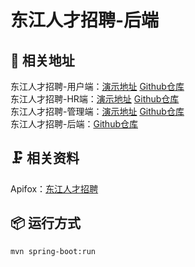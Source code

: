 # 东江人才招聘-后端

## 📃 相关地址

东江人才招聘-用户端：[演示地址](https://djyh.ucstu.com) [Github仓库](https://github.com/ucstu/djzhaopin_yonghuduan)\
东江人才招聘-HR端：[演示地址](https://djhr.ucstu.com) [Github仓库](https://github.com/ucstu/djzhaopin_hrduan)\
东江人才招聘-管理端：[演示地址](https://djadmin.ucstu.com) [Github仓库](https://github.com/ucstu/djzhaopin_admin)\
东江人才招聘-后端：[Github仓库](https://github.com/ucstu/djzhaopin_backend)

## 🗜️ 相关资料

Apifox：[东江人才招聘](https://www.apifox.cn/apidoc/shared-ac83c5c0-87a3-4d15-8706-e500b31f45a8)

## 📦 运行方式

`mvn spring-boot:run`
